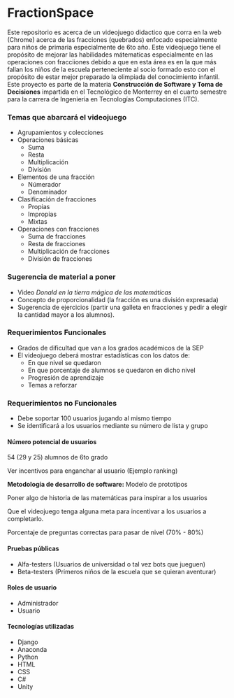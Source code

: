 # FractionSpace
Este repositorio es acerca de un videojuego didactico que corra en la web (Chrome) acerca de las fracciones (quebrados) enfocado especialmente para niños de primaria especialmente de 6to año. Este videojuego tiene el propósito de mejorar las habilidades mátematicas especialmente en las operaciones con fracciiones debido a que en esta área es en la que más fallan los niños de la escuela perteneciente al socio formado esto con el propósito de estar mejor preparado la olimpiada del conocimiento infantil. Este proyecto es parte de la materia **Construcción de Software y Toma de Decisiones** impartida en el Tecnológico de Monterrey en el cuarto semestre para la carrera de Ingenieria en Tecnologías Computaciones (ITC).

### Temas que abarcará el videojuego
- Agrupamientos y colecciones
- Operaciones básicas
	- Suma 
	- Resta
	- Multiplicación
	- División
- Elementos de una fracción
	- Númerador
	- Denominador
- Clasificación de fracciones
	- Propias 
	- Impropias
	- Mixtas
- Operaciones con fracciones
	- Suma de fracciones  
	- Resta de fracciones
	- Multiplicación de fracciones 
	- División de fracciones

### Sugerencia de material a poner
- Video *Donald en la tierra mágica de las matemáticas*
- Concepto de proporcionalidad (la fracción es una división expresada)
- Sugerencia de ejercicios (partir una galleta en fracciones y pedir a elegir la cantidad mayor a los alumnos). 


### Requerimientos Funcionales
- Grados de dificultad que van a los grados académicos de la SEP
- El videojuego deberá mostrar estadísticas con los datos de:
	- En que nivel se quedaron
	- En que porcentaje de alumnos se quedaron en dicho nivel
	- Progresión de aprendizaje 
	- Temas a reforzar

### Requerimientos no Funcionales
- Debe soportar 100 usuarios jugando al mismo tiempo 
- Se identificará a los usuarios mediante su número de lista y grupo 


#### Número potencial de usuarios
54 (29 y 25) alumnos de 6to grado

Ver incentivos para enganchar al usuario (Ejemplo ranking)

**Metodología de desarrollo de software:** Modelo de prototipos

Poner algo de historia de las matemáticas para inspirar a los usuarios

Que el videojuego tenga alguna meta para incentivar a los usuarios a completarlo.

Porcentaje de preguntas correctas para pasar de nivel (70% - 80%)

#### Pruebas públicas 
- Alfa-testers (Usuarios de universidad o tal vez bots que jueguen)
- Beta-testers (Primeros niños de la escuela que se quieran aventurar)


#### Roles de usuario 
- Administrador
- Usuario

#### Tecnologías utilizadas
- Django 
- Anaconda
- Python 
- HTML
- CSS
- C#
- Unity
